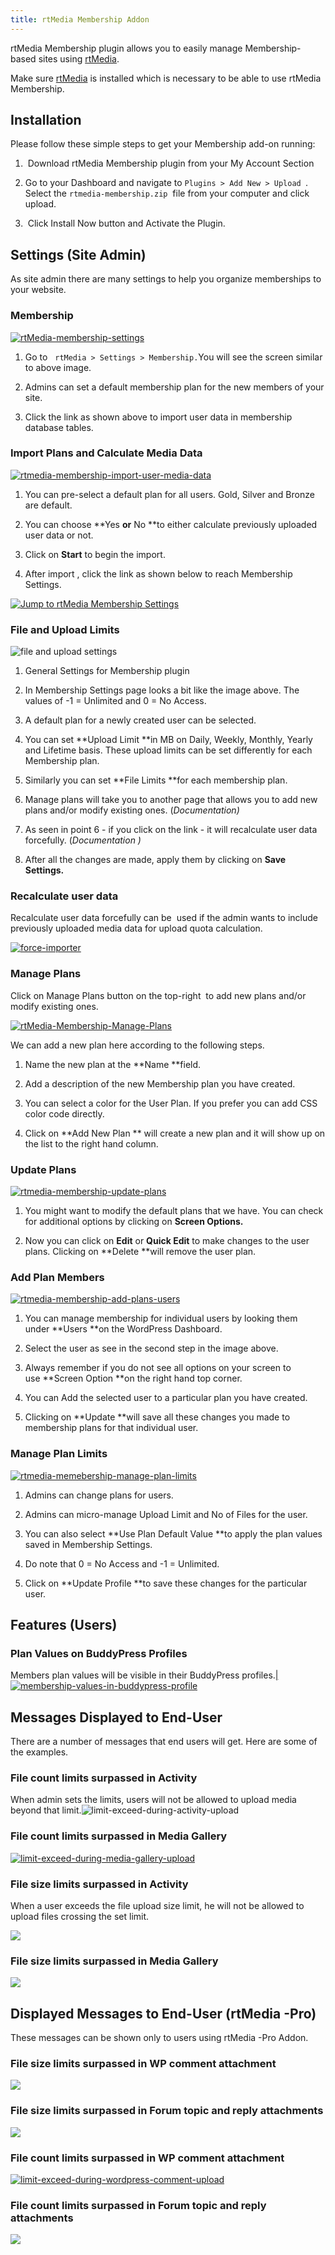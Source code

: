 ```yaml
---
title: rtMedia Membership Addon
---
```


rtMedia Membership plugin allows you to easily manage Membership-based sites using [rtMedia](https://wordpress.org/plugins/buddypress-media/).

Make sure [rtMedia](https://wordpress.org/plugins/buddypress-media/) is installed which is necessary to be able to use rtMedia Membership.


## Installation


Please follow these simple steps to get your Membership add-on running:



	
  1.  Download rtMedia Membership plugin from your My Account Section

	
  2. Go to your Dashboard and navigate to `Plugins > Add New > Upload `.
Select the `rtmedia-membership.zip`  file from your computer and click upload.

	
  3.  Click Install Now button and Activate the Plugin.




## Settings (Site Admin)


As site admin there are many settings to help you organize memberships to your website.


### Membership


[![rtMedia-membership-settings](http://docs.rtcamp.com/wp-content/uploads/2014/10/rtMedia-membership-settings.png)](http://docs.rtcamp.com/wp-content/uploads/2014/10/rtMedia-membership-settings.png)



	
  1. Go to   `rtMedia > Settings > Membership.`You will see the screen similar to above image.

	
  2. Admins can set a default membership plan for the new members of your site.

	
  3. Click the link as shown above to import user data in membership database tables.




### Import Plans and Calculate Media Data


[![rtmedia-membership-import-user-media-data](http://docs.rtcamp.com/wp-content/uploads/2014/10/rtmedia-membership-import-user-media-data.png)](http://docs.rtcamp.com/wp-content/uploads/2014/10/rtmedia-membership-import-user-media-data.png)



	
  1. You can pre-select a default plan for all users. Gold, Silver and Bronze are default.

	
  2. You can choose **Yes **or** No **to either calculate previously uploaded user data or not.

	
  3. Click on **Start** to begin the import.

	
  4. After import , click the link as shown below to reach Membership Settings.


[![Jump to rtMedia Membership Settings](http://docs.rtcamp.com/wp-content/uploads/2014/10/6-Jump-to-rtMedia-Membership-Settings-1024x389.png)](http://docs.rtcamp.com/wp-content/uploads/2014/10/6-Jump-to-rtMedia-Membership-Settings.png)


### File and Upload Limits


![file and upload settings](https://cloud.githubusercontent.com/assets/8191145/5299248/45bc82f6-7beb-11e4-847f-67703c0b6a45.png)




	
  1. General Settings for Membership plugin 
  
  2. In Membership Settings page looks a bit like the image above. The values of -1 = Unlimited and 0 = No Access.

	
  3. A default plan for a newly created user can be selected.

	
  4. You can set **Upload Limit **in MB on Daily, Weekly, Monthly, Yearly and Lifetime basis. These upload limits can be set differently for each Membership plan.

	
  5. Similarly you can set **File Limits **for each membership plan.

	
  6. Manage plans will take you to another page that allows you to add new plans and/or modify existing ones. (_Documentation)_

	
  7. As seen in point 6 - if you click on the link - it will recalculate user data forcefully. (_Documentation )_

	
  8. After all the changes are made, apply them by clicking on **Save Settings.**




### Recalculate user data


Recalculate user data forcefully can be  used if the admin wants to include previously uploaded media data for upload quota calculation.

[![force-importer](http://docs.rtcamp.com/wp-content/uploads/2014/10/force-importer-1024x244.png)](http://docs.rtcamp.com/wp-content/uploads/2014/10/force-importer.png)


### Manage Plans


Click on Manage Plans button on the top-right  to add new plans and/or modify existing ones.

[![rtMedia-Membership-Manage-Plans](http://docs.rtcamp.com/wp-content/uploads/2014/10/rtMedia-Membership-Manage-Plans.png)](http://docs.rtcamp.com/wp-content/uploads/2014/10/rtMedia-Membership-Manage-Plans.png)

We can add a new plan here according to the following steps.



	
  1. Name the new plan at the **Name **field.

	
  2. Add a description of the new Membership plan you have created.

	
  3. You can select a color for the User Plan. If you prefer you can add CSS color code directly.

	
  4. Click on **Add New Plan ** will create a new plan and it will show up on the list to the right hand column.




### Update Plans


[![rtmedia-membership-update-plans](http://docs.rtcamp.com/wp-content/uploads/2014/10/rtmedia-membership-update-plans.png)](http://docs.rtcamp.com/wp-content/uploads/2014/10/rtmedia-membership-update-plans.png)



	
  1. You might want to modify the default plans that we have. You can check for additional options by clicking on **Screen Options.**

	
  2. Now you can click on **Edit** or **Quick Edit** to make changes to the user plans. Clicking on **Delete **will remove the user plan.




### Add Plan Members


[![rtmedia-membership-add-plans-users](http://docs.rtcamp.com/wp-content/uploads/2014/10/rtmedia-membership-add-plans-users.png)](http://docs.rtcamp.com/wp-content/uploads/2014/10/rtmedia-membership-add-plans-users.png)



	
  1. You can manage membership for individual users by looking them under **Users **on the WordPress Dashboard.

	
  2. Select the user as see in the second step in the image above.

	
  3. Always remember if you do not see all options on your screen to use **Screen Option **on the right hand top corner.

	
  4. You can Add the selected user to a particular plan you have created.

	
  5. Clicking on **Update **will save all these changes you made to membership plans for that individual user.




### Manage Plan Limits


[![rtmedia-memebership-manage-plan-limits](http://docs.rtcamp.com/wp-content/uploads/2014/10/rtmedia-memebership-manage-plan-limits.png)](http://docs.rtcamp.com/wp-content/uploads/2014/10/rtmedia-memebership-manage-plan-limits.png)



	
  1. Admins can change plans for users.

	
  2. Admins can micro-manage Upload Limit and No of Files for the user.

	
  3. You can also select **Use Plan Default Value **to apply the plan values saved in Membership Settings.

	
  4. Do note that 0 = No Access and -1 = Unlimited.

	
  5. Click on **Update Profile **to save these changes for the particular user.





## Features (Users)




### Plan Values on BuddyPress Profiles


Members plan values will be visible in their BuddyPress profiles.[|](http://docs.rtcamp.com/wp-content/uploads/2014/10/membership-values-in-buddypress-profile.png)[![membership-values-in-buddypress-profile](http://docs.rtcamp.com/wp-content/uploads/2014/10/membership-values-in-buddypress-profile.png)](http://docs.rtcamp.com/wp-content/uploads/2014/10/membership-values-in-buddypress-profile.png)


## Messages Displayed to End-User


There are a number of messages that end users will get. Here are some of the examples.


### File count limits surpassed in Activity


When admin sets the limits, users will not be allowed to upload media beyond that limit.![limit-exceed-during-activity-upload](http://docs.rtcamp.com/wp-content/uploads/2014/10/limit-exceed-during-activity-upload.png)


### File count limits surpassed in Media Gallery


[![limit-exceed-during-media-gallery-upload](http://docs.rtcamp.com/wp-content/uploads/2014/10/limit-exceed-during-media-gallery-upload.png)](http://docs.rtcamp.com/wp-content/uploads/2014/10/limit-exceed-during-media-gallery-upload.png)


### File size limits surpassed in Activity


When a user exceeds the file upload size limit, he will not be allowed to upload files crossing the set limit.

[![](http://docs.rtcamp.com/wp-content/uploads/2014/10/file-size.png)](http://docs.rtcamp.com/wp-content/uploads/2014/10/file-size.png)


### File size limits surpassed in Media Gallery


[![](http://docs.rtcamp.com/wp-content/uploads/2014/10/Media-Gallery-file-size.png)](http://docs.rtcamp.com/wp-content/uploads/2014/10/Media-Gallery-file-size.png)


## Displayed Messages to End-User (rtMedia -Pro)


These messages can be shown only to users using rtMedia -Pro Addon.


### File size limits surpassed in WP comment attachment


[![](http://docs.rtcamp.com/wp-content/uploads/2014/10/WP-comment-attachment.png)](http://docs.rtcamp.com/wp-content/uploads/2014/10/WP-comment-attachment.png)


### File size limits surpassed in Forum topic and reply attachments


[![](http://docs.rtcamp.com/wp-content/uploads/2014/10/forum-file-size1.png)](http://docs.rtcamp.com/wp-content/uploads/2014/10/forum-file-size1.png)


### File count limits surpassed in WP comment attachment


[![limit-exceed-during-wordpress-comment-upload](http://docs.rtcamp.com/wp-content/uploads/2014/10/limit-exceed-during-wordpress-comment-upload.png)](http://docs.rtcamp.com/wp-content/uploads/2014/10/limit-exceed-during-wordpress-comment-upload.png)


### File count limits surpassed in Forum topic and reply attachments


[![](http://docs.rtcamp.com/wp-content/uploads/2014/10/forum-file-count.png)](http://docs.rtcamp.com/wp-content/uploads/2014/10/forum-file-count.png)
